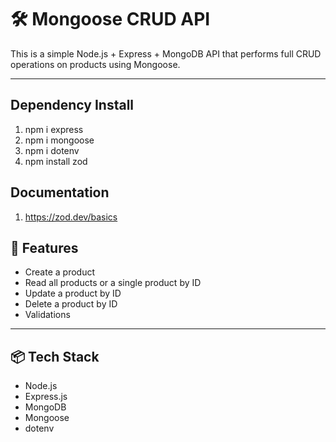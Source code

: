 # 🛠️ Mongoose CRUD API

This is a simple Node.js + Express + MongoDB API that performs full CRUD operations on products using Mongoose.

---

## Dependency Install

1. npm i express   
2. npm i mongoose      
3.  npm i dotenv    
4. npm install zod  


## Documentation

1. https://zod.dev/basics

## 🚀 Features

- Create a product
- Read all products or a single product by ID
- Update a product by ID
- Delete a product by ID
-  Validations 

---

## 📦 Tech Stack

- Node.js
- Express.js
- MongoDB
- Mongoose
- dotenv


